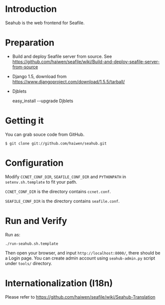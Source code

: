 Introduction
==========

Seahub is the web frontend for Seafile.

Preparation
==========

* Build and deploy Seafile server from source. See <https://github.com/haiwen/seafile/wiki/Build-and-deploy-seafile-server-from-source>

* Django 1.5, download from <https://www.djangoproject.com/download/1.5.5/tarball/>

* Djblets

    easy_install --upgrade Djblets

Getting it
==========

You can grab souce code from GitHub.

    $ git clone git://github.com/haiwen/seahub.git

Configuration
==========

Modify `CCNET_CONF_DIR`, `SEAFILE_CONF_DIR` and `PYTHONPATH` in `setenv.sh.template` to fit your path.

`CCNET_CONF_DIR` is the directory contains `ccnet.conf`.

`SEAFILE_CONF_DIR` is the directory contains `seafile.conf`.

Run and Verify
==========

Run as:

    ./run-seahub.sh.template

Then open your browser, and input `http://localhost:8000/`, there should be a Login page. You can create admin account using `seahub-admin.py` script under `tools/` directory.

Internationalization (I18n)
==========

Please refer to https://github.com/haiwen/seafile/wiki/Seahub-Translation

